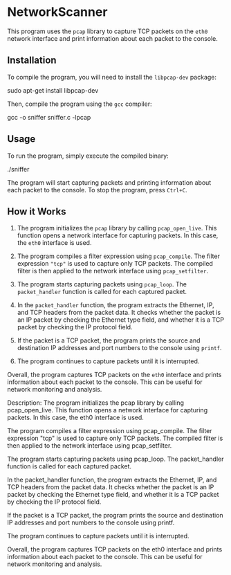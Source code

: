# NetworkScanner

This program uses the `pcap` library to capture TCP packets on the `eth0` network interface and print information about each packet to the console.

## Installation

To compile the program, you will need to install the `libpcap-dev` package:

sudo apt-get install libpcap-dev


Then, compile the program using the `gcc` compiler:

gcc -o sniffer sniffer.c -lpcap


## Usage

To run the program, simply execute the compiled binary:

./sniffer


The program will start capturing packets and printing information about each packet to the console. To stop the program, press `Ctrl+C`.

## How it Works

1. The program initializes the `pcap` library by calling `pcap_open_live`. This function opens a network interface for capturing packets. In this case, the `eth0` interface is used.

2. The program compiles a filter expression using `pcap_compile`. The filter expression `"tcp"` is used to capture only TCP packets. The compiled filter is then applied to the network interface using `pcap_setfilter`.

3. The program starts capturing packets using `pcap_loop`. The `packet_handler` function is called for each captured packet.

4. In the `packet_handler` function, the program extracts the Ethernet, IP, and TCP headers from the packet data. It checks whether the packet is an IP packet by checking the Ethernet type field, and whether it is a TCP packet by checking the IP protocol field.

5. If the packet is a TCP packet, the program prints the source and destination IP addresses and port numbers to the console using `printf`.

6. The program continues to capture packets until it is interrupted.

Overall, the program captures TCP packets on the `eth0` interface and prints information about each packet to the console. This can be useful for network monitoring and analysis.


Description:
The program initializes the pcap library by calling pcap_open_live. This function opens a network interface for capturing packets. In this case, the eth0 interface is used.

The program compiles a filter expression using pcap_compile. The filter expression "tcp" is used to capture only TCP packets. The compiled filter is then applied to the network interface using pcap_setfilter.

The program starts capturing packets using pcap_loop. The packet_handler function is called for each captured packet.

In the packet_handler function, the program extracts the Ethernet, IP, and TCP headers from the packet data. It checks whether the packet is an IP packet by checking the Ethernet type field, and whether it is a TCP packet by checking the IP protocol field.

If the packet is a TCP packet, the program prints the source and destination IP addresses and port numbers to the console using printf.

The program continues to capture packets until it is interrupted.

Overall, the program captures TCP packets on the eth0 interface and prints information about each packet to the console. This can be useful for network monitoring and analysis.
